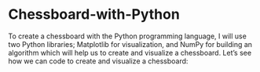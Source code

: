 # Chessboard-with-Python
To create a chessboard with the Python programming language, I will use two Python libraries; Matplotlib for visualization, and NumPy for building an algorithm which will help us to create and visualize a chessboard. Let’s see how we can code to create and visualize a chessboard:
